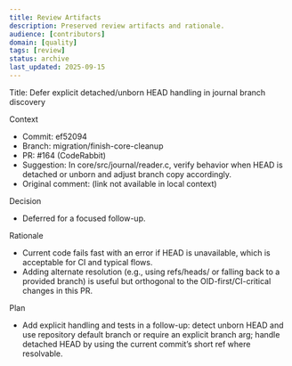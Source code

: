 ```yaml
---
title: Review Artifacts
description: Preserved review artifacts and rationale.
audience: [contributors]
domain: [quality]
tags: [review]
status: archive
last_updated: 2025-09-15
---
```


Title: Defer explicit detached/unborn HEAD handling in journal branch discovery

Context
- Commit: ef52094
- Branch: migration/finish-core-cleanup
- PR: #164 (CodeRabbit)
- Suggestion: In core/src/journal/reader.c, verify behavior when HEAD is detached or unborn and adjust branch copy accordingly.
- Original comment: (link not available in local context)

Decision
- Deferred for a focused follow-up.

Rationale
- Current code fails fast with an error if HEAD is unavailable, which is acceptable for CI and typical flows.
- Adding alternate resolution (e.g., using refs/heads/<default> or falling back to a provided branch) is useful but orthogonal to the OID-first/CI-critical changes in this PR.

Plan
- Add explicit handling and tests in a follow-up: detect unborn HEAD and use repository default branch or require an explicit branch arg; handle detached HEAD by using the current commit’s short ref where resolvable.

